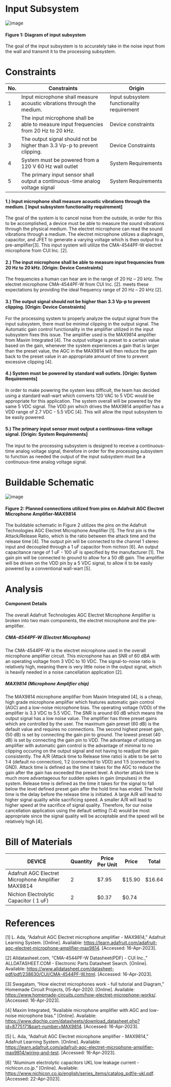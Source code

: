 # Input Subsystem
![image](https://user-images.githubusercontent.com/123108478/232335159-9e5c57ee-099e-4713-ae00-44db177d7364.png)

  #### Figure 1: Diagram of input subsystem
  

The goal of the input subsystem is to accurately take in the noise input from the wall and transmit it to the processing subsystem.
# Constraints
| No. | Constraints                                                           | Origin            |
| --- | --------------------------------------------------------------------- | ----------------- |
| 1   | Input microphone shall measure acoustic vibrations through the medium.          | Input subsystem functionality requirement |
| 2   | The input microphone shall be able to measure input frequencies from 20 Hz to 20 kHz.                 | Device constraints|
| 3   | The output signal should not be higher than 3.3 Vp-p to prevent clipping.                          | Device Constraints |
| 4   | System must be powered from a 120 V 60 Hz wall outlet                        | System Requirements |
| 5   |  The primary input sensor shall output a continuous-time analog voltage signal   | System Requirements |
       




 
 
 #### 1.)	Input microphone shall measure acoustic vibrations through the medium. [ Input subsystem functionality requirement]

The goal of the system is to cancel noise from the outside, in order for this to be accomplished, a device must be able to measure the sound vibrations through the physical medium. The electret microphone can read the sound vibrations through a medium. The electret microphone utilizes a diaphragm, capacitor, and JFET to generate a varying voltage which is then output to a pre-amplifier[3]. This input system will utilize the CMA-4544PF-W electret microphone from CUI Inc. [2].

#### 2.) The input microphone shall be able to measure input frequencies from 20 Hz to 20 kHz. [Origin: Device Constraints]

The frequencies a human can hear are in the range of 20 Hz – 20 kHz. The electret microphone CMA-4544PF-W from CUI Inc. [2]. meets these expectations by providing the ideal frequency range of 20 Hz – 20 kHz [2].

#### 3.) The output signal should not be higher than 3.3 Vp-p to prevent clipping. [Origin: Device Constraints]

For the processing system to properly analyze the output signal from the input subsystem, there must be minimal clipping in the output signal. The Automatic gain control functionality in the amplifier utilized in the input subsystem fixes this issue. The amplifier used is the MAX9814 amplifier from Maxim Integrated [4]. The output voltage is preset to a certain value based on the gain, whenever the system experiences a gain that is larger than the preset value, the AGC in the MAX9814 will then reduce the gain back to the preset value in an appropriate amount of time to prevent excessive clipping [4].

#### 4.) System must be powered by standard wall outlets. [Origin: System Requirements]

In order to make powering the system less difficult, the team has decided using a standard wall-wart which converts 120 VAC to 5 VDC would be appropriate for this application. The system overall will be powered by the same 5 VDC signal. The VDD pin which drives the MAX9814 amplifier has a VDD range of 2.7 VDC - 5.5 VDC [4]. This will allow the input subsystem to be easily powered.

#### 5.) The primary input sensor must output a continuous-time voltage signal. [Origin: System Requirements]

The input to the processing subsystem is designed to receive a continuous-time analog voltage signal, therefore in order for the processing subsystem to function as needed the output of the input subsystem must be a continuous-time analog voltage signal.

# Buildable Schematic
  

![image](https://user-images.githubusercontent.com/123108478/233858831-4fdc520f-1512-4737-b4ba-90fc9c4a7494.png)


  #### Figure 2: Planned connections utilized from pins on Adafruit AGC Electret Microphone Amplifier-MAX9814
  

The buildable schematic in Figure 2 utilizes the pins on the Adafruit Technologies AGC Electret Microphone Amplifier [1]. The first pin is the Attack/Release Ratio, which is the ratio between the attack time and the release time [4]. The output pin will be connected to the channel 1 stereo input and decoupled through a 1 uF capacitor from nichion [6]. An output capacitance range of 1 uF - 100 uF is specified by the manufacturer [1]. The gain pin will be connected to ground to allow for a 50 dB gain. The amplifier will be driven on the VDD pin by a 5 VDC signal, to allow it to be easily powered by a conventional wall-wart [5].

# Analysis

#### Component Details
The overall Adafruit Technologies AGC Electret Microphone Amplifier is broken into two main components, the electret microphone and the pre-amplifier.

##### CMA-4544PF-W (Electret Microphone)
The CMA-4544PF-W is the electret microphone used in the overall microphone amplifier circuit. This microphone has an SNR of 60 dBA with an operating voltage from 3 VDC to 10 VDC. The signal-to-noise ratio is relatively high, meaning there is very little noise in the output signal, which is heavily needed in a noise cancellation application [2].

##### MAX9814 (Microphone Amplifier chip)
The MAX9814 microphone amplifier from Maxim Integrated [4], is a cheap, high grade microphone amplifier which features automatic gain control (AGC) and a low-noise microphone bias.
The operating voltage (VDD) of the amplifier is 3.3 VDC to 5.5 VDC. The SNR is around 60 dB which means the output signal has a low noise value. The amplifier has three preset gains which are controlled by the user. The maximum gain preset (60 dB) is the default value and requires no connections. The second highest preset gain, (50 dB) is set by connecting the gain pin to ground. The lowest preset (40 dB) is set by connecting the gain pin to VDD. The advantage of utilizing an amplifier with automatic gain control is the advantage of minimal to no clipping occuring on the output signal and not having to readjust the gain consistently. The A/R (Attack time to Release time ratio) is able to be set to 1:4 (default no connection), 1:2 (connected to VDD) and 1:5 (connected to GND). Attack time is defined as the time it takes for the AGC to reduce the gain after the gain has exceeded the preset level. A shorter attack time is much more advantageous for sudden spikes in gain (impulses) in the system. Release time is defined as the time it takes for the signal to fall below the level defined preset gain after the hold time has ended. The hold time is the delay before the release time is initiated. A large A/R will lead to higher signal quality while sacrificing speed. A smaller A/R will lead to higher speed at the sacrifice of signal quality. Therefore, for our noise cancellation application using the default setting (1:4) would be most appropriate since the signal quality will be acceptable and the speed will be relatively high [4].
# Bill of Materials 
| DEVICE                                             | Quantity | Price Per Unit |  Price  | Total   |
|----------------------------------------------------|----------|----------------|---------|---------|
| Adafruit AGC Electret Microphone Amplifier MAX9814 | 2        | $7.95          | $15.90  | $16.64  |
| Nichion Electrolytic Capacitor ( 1 uF)             | 2        | $0.37          | $0.74   |


# References

[1] L. Ada, “Adafruit AGC Electret microphone amplifier - MAX9814,” Adafruit Learning System. [Online]. Available: https://learn.adafruit.com/adafruit-agc-electret-microphone-amplifier-max9814. [Accessed: 16-Apr-2023]. 

[2] Alldatasheet.com, “CMA-4544PF-W Datasheet(PDF) - CUI Inc.,” ALLDATASHEET.COM - Electronic Parts Datasheet Search. [Online]. Available: https://www.alldatasheet.com/datasheet-pdf/pdf/238630/CUI/CMA-4544PF-W.html. [Accessed: 16-Apr-2023]. 

[3] Swagatam, “How electret microphones work - full tutorial and Diagram,” Homemade Circuit Projects, 05-Apr-2020. [Online]. Available: https://www.homemade-circuits.com/how-electret-microphone-works/. [Accessed: 16-Apr-2023]. 

[4] Maxim Integrated, “Available microphone amplifier with AGC and low-noise microphone bias.” [Online]. Available: https://www.digchip.com/datasheets/download_datasheet.php?id=8775171&part-number=MAX9814. [Accessed: 16-Apr-2023]. 

[5] L. Ada, “Adafruit AGC Electret microphone amplifier - MAX9814,” Adafruit Learning System. [Online]. Available: https://learn.adafruit.com/adafruit-agc-electret-microphone-amplifier-max9814/wiring-and-test. [Accessed: 16-Apr-2023]. 

[6] “Aluminum electrolytic capacitors UKL low leakage current - nichicon.co.jp.” [Online]. Available:          https://www.nichicon.co.jp/english/series_items/catalog_pdf/e-ukl.pdf. [Accessed: 22-Apr-2023]. 






